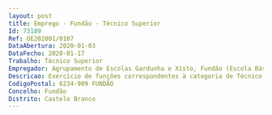 ```yaml
--- 
layout: post
title: Emprego - Fundão - Técnico Superior
Id: 73189
Ref: OE202001/0107
DataAbertura: 2020-01-03
DataFecho: 2020-01-17
Trabalho: Técnico Superior
Empregador: Agrupamento de Escolas Gardunha e Xisto, Fundão (Escola Básica Serra da Gardunha, Fundão - Sede)
Descricao: Exercício de funções correspondentes à categoria de Técnico Superior tal como descrito no Anexo referido no nº 2 do artº 88 da LTFP.
CodigoPostal: 6234-909 FUNDÃO
Concelho: Fundão
Distrito: Castelo Branco
--- 
```

